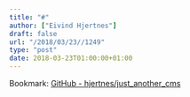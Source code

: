 ```yaml
---
title: "#"
author: ["Eivind Hjertnes"]
draft: false
url: "/2018/03/23//1249"
type: "post"
date: 2018-03-23T01:00:00+01:00
---
```


Bookmark: [GitHub -
hjertnes/just\_another\_cms](https://github.com/hjertnes/just%5Fanother%5Fcms/)
